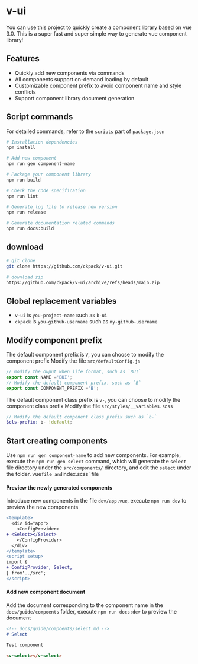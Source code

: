 # v-ui

You can use this project to quickly create a component library based on vue 3.0. This is a super fast and super simple way to generate vue component library!

## Features

+ Quickly add new components via commands
+ All components support on-demand loading by default
+ Customizable component prefix to avoid component name and style conflicts
+ Support component library document generation
## Script commands

For detailed commands, refer to the `scripts` part of `package.json`

```bash
# Installation dependencies
npm install

# Add new component
npm run gen component-name

# Package your component library
npm run build

# Check the code specification
npm run lint

# Generate log file to release new version
npm run release

# Generate documentation related commands
npm run docs:build
```


## download

```bash
# git clone
git clone https://github.com/ckpack/v-ui.git

# download zip
https://github.com/ckpack/v-ui/archive/refs/heads/main.zip
```

## Global replacement variables

+ `v-ui` is `you-project-name` such as `b-ui`
+ `ckpack` is `you-github-username` such as `my-github-username`

## Modify component prefix

The default component prefix is ​​`V`, you can choose to modify the component prefix
Modify the file `src/defaultConfig.js`
```js
// modify the ouput when iife format, such as `BUI`
export const NAME ='BUI';
// Modify the default component prefix, such as `B`
export const COMPONENT_PREFIX ='B';
```

The default component class prefix is ​​`v-`, you can choose to modify the component class prefix
Modify the file `src/styles/__variables.scss`
```scss
// Modify the default component class prefix such as `b-`
$cls-prefix: b- !default;
```

## Start creating components

Use `npm run gen component-name` to add new components. For example, execute the `npm run gen select` command, which will generate the `select` file directory under the `src/components/` directory, and edit the `select` under the folder. vue` file and `index.scss` file

#### Preview the newly generated components

Introduce new components in the file `dev/app.vue`, execute `npm run dev` to preview the new components
```diff
<template>
  <div id="app">
    <ConfigProvider>
+ <Select></Select>
    </ConfigProvider>
  </div>
</template>
<script setup>
import {
+ ConfigProvider, Select,
} from'../src';
</script>

```

#### Add new component document

Add the document corresponding to the component name in the `docs/guide/compoents` folder, execute `npm run docs:dev` to preview the document

```md
<!-- docs/guide/compoents/select.md -->
# Select

Test component

<v-select></v-select>
```